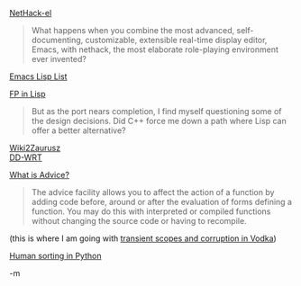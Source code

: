 <a href="http://www.nongnu.org/nethack-el/">NetHack-el</a><br/>
<blockquote>What happens when you combine the most advanced, self-documenting, customizable, extensible real-time display editor, Emacs, with nethack, the most elaborate role-playing environment ever invented?
</blockquote>
<a href="http://www.damtp.cam.ac.uk/user/sje30/emacs/ell.html">Emacs Lisp List</a><br/>

<a href="http://www.newartisans.com/blog_files/functional.programming.with.lisp.php">FP in Lisp</a><br/>
<blockquote>But as the port nears completion, I find myself questioning some of the design decisions. Did C++ force me down a path where Lisp can offer a better alternative?</blockquote>

<a href="http://home.arcor.de/mbaumeister/wiki2zaurus/">Wiki2Zaurusz</a><br/>
<a href="http://www.dd-wrt.com/wiki/index.php?title=Installation#Supported_Devices">DD-WRT</a><br/>

<a href="http://metabang.com/unclogit/?p=208">What is Advice?</a><br/>
<blockquote>The advice facility allows you to affect the action of a function by adding code before, around or after the evaluation of forms defining a function. You may do this with interpreted or compiled functions without changing the source code or having to recompile.</blockquote> (this is where I am going with <a href="http://www.earthvssoup.com/2007/01/31/transient-scopes-in-vodka/">transient scopes and corruption in Vodka</a>)

<a href="http://nedbatchelder.com/blog/200712.html">Human sorting in Python</a><br/>

-m